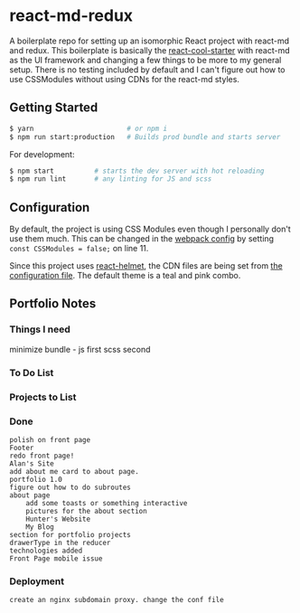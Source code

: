 # react-md-redux
A boilerplate repo for setting up an isomorphic React project with react-md and redux. This boilerplate
is basically the [react-cool-starter](https://github.com/wellyshen/react-cool-starter) with react-md
as the UI framework and changing a few things to be more to my general setup. There is no testing
included by default and I can't figure out how to use CSSModules without using CDNs for the react-md styles.

## Getting Started

```bash
$ yarn                       # or npm i
$ npm run start:production   # Builds prod bundle and starts server
```

For development:

```bash
$ npm start          # starts the dev server with hot reloading
$ npm run lint       # any linting for JS and scss
```

## Configuration

By default, the project is using CSS Modules even though I personally don't use them much. This can be changed
in the [webpack config](configs/wepback.config.js) by setting `const CSSModules = false;` on line 11.

Since this project uses [react-helmet](/nfl/react-helmet), the CDN files are being set from
[the configuration file](src/config/default.js). The default theme is a teal and pink combo.




## Portfolio Notes

### Things I need
  minimize bundle - js first
  scss second

### To Do List

### Projects to List

### Done
    polish on front page
    Footer
    redo front page!
    Alan's Site
    add about me card to about page.
    portfolio 1.0
    figure out how to do subroutes
    about page
        add some toasts or something interactive
        pictures for the about section
        Hunter's Website
        My Blog
    section for portfolio projects
    drawerType in the reducer
    technologies added
    Front Page mobile issue

### Deployment
	create an nginx subdomain proxy. change the conf file
